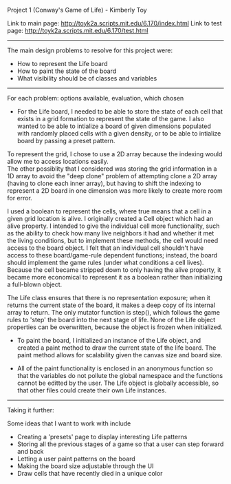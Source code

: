 Project 1 (Conway's Game of Life) - Kimberly Toy

Link to main page: http://toyk2a.scripts.mit.edu/6.170/index.html
Link to test page: http://toyk2a.scripts.mit.edu/6.170/test.html

__________________________________________________________________________________________________________________________________

The main design problems to resolve for this project were:

- How to represent the Life board
- How to paint the state of the board
- What visibility should be of classes and variables

__________________________________________________________________________________________________________________________________

For each problem: options available, evaluation, which chosen

- For the Life board, I needed to be able to store the state of each cell that exists in a grid formation to represent 
the state of the game.  I also wanted to be able to intialize a board of given dimensions populated with randomly placed 
cells with a given density, or to be able to intialize board by passing a preset pattern.  

To represent the grid, I chose to use a 2D array because the indexing would allow me to access locations easily.  
The other possiblity that I considered was storing the grid information in a 1D array to avoid the "deep clone" problem 
of attempting clone a 2D array (having to clone each inner array), but having to shift the indexing to represent a 
2D board in one dimension was more likely to create more room for error.  

I used a boolean to represent the cells, where true means that a cell in a given grid location is alive.  I originally 
created a Cell object which had an alive property.  I intended to give the individual cell more functionality, such as 
the ability to check how many live neighbors it had and whether it met the living conditions, but to implement these methods, 
the cell would need access to the board object.  I felt that an individual cell shouldn't have access to these board/game-rule 
dependent functions; instead, the board should implement the game rules (under what conditions a cell lives).  Because the cell 
became stripped down to only having the alive property, it became more economical to represent it as a boolean rather than 
initializing a full-blown object.

The Life class ensures that there is no representation exposure; when it returns the current state of the board, it makes a deep 
copy of its internal array to return.  The only mutator function is step(), which follows the game rules to 'step' the board into 
the next stage of life.  None of the Life object properties can be overwritten, because the object is frozen when initialized.  

- To paint the board, I initialized an instance of the Life object, and created a paint method to draw the current state of the 
life board.  The paint method allows for scalability given the canvas size and board size.  

- All of the paint functionality is enclosed in an anonymous function so that the variables do not pollute the global namespace 
and the functions cannot be editted by the user.  The Life object is globally accessible, so that other files could create their 
own Life instances.  

__________________________________________________________________________________________________________________________________

Taking it further: 

Some ideas that I want to work with include

- Creating a 'presets' page to display interesting Life patterns
- Storing all the previous stages of a game so that a user can step forward and back
- Letting a user paint patterns on the board
- Making the board size adjustable through the UI 
- Draw cells that have recently died in a unique color